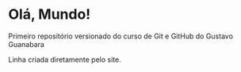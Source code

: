 # Olá, Mundo!
 Primeiro repositório versionado do curso de Git e GitHub do Gustavo Guanabara
 
 Linha criada diretamente pelo site.
